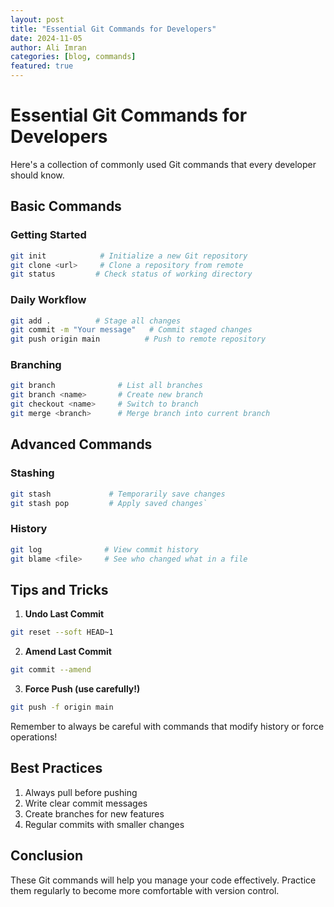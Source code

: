 ```yaml
---
layout: post
title: "Essential Git Commands for Developers"
date: 2024-11-05
author: Ali Imran
categories: [blog, commands]
featured: true
---
```


# Essential Git Commands for Developers

Here's a collection of commonly used Git commands that every developer should know.

## Basic Commands

### Getting Started

```bash
git init            # Initialize a new Git repository
git clone <url>     # Clone a repository from remote
git status         # Check status of working directory
```

### Daily Workflow

```bash
git add .          # Stage all changes
git commit -m "Your message"   # Commit staged changes
git push origin main          # Push to remote repository
```

### Branching

```bash
git branch              # List all branches 
git branch <name>       # Create new branch
git checkout <name>     # Switch to branch 
git merge <branch>      # Merge branch into current branch
```

## Advanced Commands

### Stashing

```bash
git stash             # Temporarily save changes 
git stash pop         # Apply saved changes`
```

### History

```bash
git log              # View commit history
git blame <file>     # See who changed what in a file
```

## Tips and Tricks

1. **Undo Last Commit**
  
  ```bash
  git reset --soft HEAD~1
  ```
  
2. **Amend Last Commit**
  
  ```bash
  git commit --amend
  ```
  
3. **Force Push (use carefully!)**
  
  ```bash
  git push -f origin main
  ```
  

Remember to always be careful with commands that modify history or force operations!

## Best Practices

1. Always pull before pushing
2. Write clear commit messages
3. Create branches for new features
4. Regular commits with smaller changes

## Conclusion

These Git commands will help you manage your code effectively. Practice them regularly to become more comfortable with version control.
